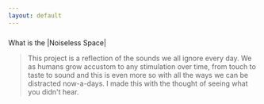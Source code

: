 ```yaml
---
layout: default
---
```

###
What is the |Noiseless Space|

>
>This project is a reflection of the sounds we all ignore every day. We as humans grow accustom to any stimulation over time, from touch to taste to sound and this is even more so with all the ways we can be distracted now-a-days. I made this with the thought of seeing what you didn't hear.
>
